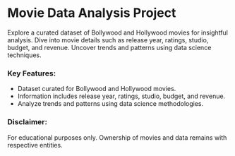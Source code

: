 # Movie Data Analysis Project

Explore a curated dataset of Bollywood and Hollywood movies for insightful analysis. Dive into movie details such as release year, ratings, studio, budget, and revenue. Uncover trends and patterns using data science techniques.

### Key Features:
- Dataset curated for Bollywood and Hollywood movies.
- Information includes release year, ratings, studio, budget, and revenue.
- Analyze trends and patterns using data science methodologies.

### Disclaimer:
For educational purposes only. Ownership of movies and data remains with respective entities.
